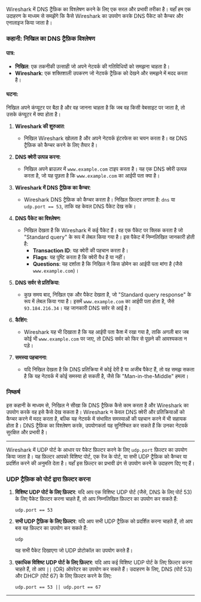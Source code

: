 Wireshark में DNS ट्रैफ़िक का विश्लेषण करने के लिए एक सरल और प्रभावी तरीका है। यहाँ हम एक उदाहरण के माध्यम से समझेंगे कि कैसे Wireshark का उपयोग करके DNS पैकेट को कैप्चर और एनालाइज किया जाता है।

### कहानी: निखिल का DNS ट्रैफ़िक विश्लेषण

#### पात्र:
- **निखिल**: एक तकनीकी उत्साही जो अपने नेटवर्क की गतिविधियों को समझना चाहता है।
- **Wireshark**: एक शक्तिशाली उपकरण जो नेटवर्क ट्रैफ़िक को देखने और समझने में मदद करता है।

#### घटना:
निखिल अपने कंप्यूटर पर बैठा है और वह जानना चाहता है कि जब वह किसी वेबसाइट पर जाता है, तो उसके कंप्यूटर में क्या होता है।

1. **Wireshark की शुरुआत**:
   - निखिल Wireshark खोलता है और अपने नेटवर्क इंटरफेस का चयन करता है। वह DNS ट्रैफ़िक को कैप्चर करने के लिए तैयार है।

2. **DNS क्वेरी उत्पन्न करना**:
   - निखिल अपने ब्राउज़र में `www.example.com` टाइप करता है। यह एक DNS क्वेरी उत्पन्न करता है, जो यह पूछता है कि `www.example.com` का आईपी पता क्या है।

3. **Wireshark में DNS ट्रैफ़िक का कैप्चर**:
   - Wireshark DNS ट्रैफ़िक को कैप्चर करता है। निखिल फ़िल्टर लगाता है: `dns` या `udp.port == 53`, ताकि वह केवल DNS पैकेट देख सके।

4. **DNS पैकेट का विश्लेषण**:
   - निखिल देखता है कि Wireshark में कई पैकेट हैं। वह एक पैकेट पर क्लिक करता है जो "Standard query" के रूप में लेबल किया गया है। इस पैकेट में निम्नलिखित जानकारी होती है:
     - **Transaction ID**: यह क्वेरी की पहचान करता है।
     - **Flags**: यह पुष्टि करता है कि क्वेरी वैध है या नहीं।
     - **Questions**: यह दर्शाता है कि निखिल ने किस डोमेन का आईपी पता मांगा है (जैसे `www.example.com`)।

5. **DNS सर्वर से प्रतिक्रिया**:
   - कुछ समय बाद, निखिल एक और पैकेट देखता है, जो "Standard query response" के रूप में लेबल किया गया है। इसमें `www.example.com` का आईपी पता होता है, जैसे `93.184.216.34`। यह जानकारी DNS सर्वर से आई है।

6. **कैशिंग**:
   - Wireshark यह भी दिखाता है कि यह आईपी पता कैश में रखा गया है, ताकि अगली बार जब कोई भी `www.example.com` पर जाए, तो DNS सर्वर को फिर से पूछने की आवश्यकता न पड़े।

7. **समस्या पहचानना**:
   - यदि निखिल देखता है कि DNS प्रतिक्रिया में कोई देरी है या अजीब पैकेट हैं, तो वह समझ सकता है कि यह नेटवर्क में कोई समस्या हो सकती है, जैसे कि "Man-in-the-Middle" हमला।

### निष्कर्ष

इस कहानी के माध्यम से, निखिल ने सीखा कि DNS ट्रैफ़िक कैसे काम करता है और Wireshark का उपयोग करके वह इसे कैसे देख सकता है। Wireshark न केवल DNS क्वेरी और प्रतिक्रियाओं को कैप्चर करने में मदद करता है, बल्कि यह नेटवर्क में संभावित समस्याओं की पहचान करने में भी सहायक होता है। DNS ट्रैफ़िक का विश्लेषण करके, उपयोगकर्ता यह सुनिश्चित कर सकते हैं कि उनका नेटवर्क सुरक्षित और प्रभावी है।

---

Wireshark में UDP पोर्ट के आधार पर पैकेट फ़िल्टर करने के लिए `udp.port` फ़िल्टर का उपयोग किया जाता है। यह फ़िल्टर आपको विशिष्ट पोर्ट, एक रेंज के पोर्ट, या सभी UDP ट्रैफ़िक को कैप्चर या प्रदर्शित करने की अनुमति देता है। यहाँ इस फ़िल्टर का प्रभावी ढंग से उपयोग करने के उदाहरण दिए गए हैं।

### UDP ट्रैफ़िक को पोर्ट द्वारा फ़िल्टर करना

1. **विशिष्ट UDP पोर्ट के लिए फ़िल्टर**:
   यदि आप एक विशिष्ट UDP पोर्ट (जैसे, DNS के लिए पोर्ट 53) के लिए पैकेट फ़िल्टर करना चाहते हैं, तो आप निम्नलिखित फ़िल्टर का उपयोग कर सकते हैं:
   ```
   udp.port == 53
   ```

2. **सभी UDP ट्रैफ़िक के लिए फ़िल्टर**:
   यदि आप सभी UDP ट्रैफ़िक को प्रदर्शित करना चाहते हैं, तो आप बस यह फ़िल्टर का उपयोग कर सकते हैं:
   ```
   udp
   ```
   यह सभी पैकेट दिखाएगा जो UDP प्रोटोकॉल का उपयोग करते हैं।

3. **एकाधिक विशिष्ट UDP पोर्ट के लिए फ़िल्टर**:
   यदि आप कई विशिष्ट UDP पोर्ट के लिए फ़िल्टर करना चाहते हैं, तो आप `||` (OR) ऑपरेटर का उपयोग कर सकते हैं। उदाहरण के लिए, DNS (पोर्ट 53) और DHCP (पोर्ट 67) के लिए फ़िल्टर करने के लिए:
   ```
   udp.port == 53 || udp.port == 67
   ```
---
